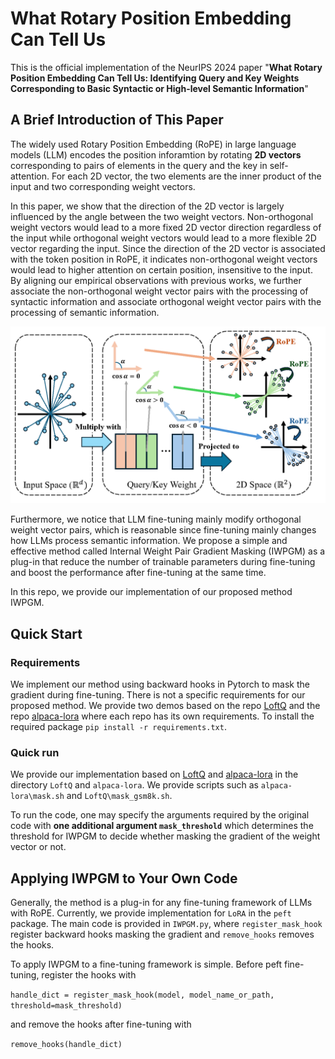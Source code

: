 # What Rotary Position Embedding Can Tell Us

This is the official implementation of the NeurIPS 2024 paper "**What Rotary Position Embedding Can Tell Us:
Identifying Query and Key Weights Corresponding to
Basic Syntactic or High-level Semantic Information**"

## A Brief Introduction of This Paper

The widely used Rotary Position Embedding (RoPE) in large language models (LLM) encodes the position inforamtion by rotating **2D vectors** corresponding to pairs of elements in the query and the key in self-attention.
For each 2D vector, the two elements are the inner product of the input and two corresponding weight vectors.

In this paper, we show that the direction of the 2D vector is largely influenced by the angle between the two weight vectors. Non-orthogonal weight vectors would lead to a more fixed 2D vector direction regardless of the input while orthogonal weight vectors would lead to a more flexible 2D vector regarding the input.
Since the direction of the 2D vector is associated with the token position in RoPE, it indicates non-orthogonal weight vectors would lead to higher attention on certain position, insensitive to the input.
By aligning our empirical observations with previous works, we further associate the non-orthogonal weight vector pairs with the processing of syntactic information and associate orthogonal weight vector pairs with the processing of semantic information.

![image](illustration.png)

Furthermore, we notice that LLM fine-tuning mainly modify orthogonal weight vector pairs, which is reasonable since fine-tuning mainly changes how LLMs process semantic information. 
We propose a simple and effective method called Internal Weight Pair Gradient Masking (IWPGM) as a plug-in that reduce the number of trainable parameters during fine-tuning and boost the performance after fine-tuning at the same time. 

In this repo, we provide our implementation of our proposed method IWPGM.

## Quick Start

### Requirements
We implement our method using backward hooks in Pytorch to mask the gradient during fine-tuning. There is not a specific requirements for our proposed method. 
We provide two demos based on the repo [LoftQ](https://github.com/yxli2123/LoftQ) and the repo [alpaca-lora](https://github.com/tloen/alpaca-lora) where each repo has its own requirements.
To install the required package 
`pip install -r requirements.txt`.

### Quick run

We provide our implementation based on [LoftQ](https://github.com/yxli2123/LoftQ) and [alpaca-lora](https://github.com/tloen/alpaca-lora) in the directory `LoftQ` and `alpaca-lora`. We provide scripts such as `alpaca-lora\mask.sh` and `LoftQ\mask_gsm8k.sh`. 

To run the code, one may specify the arguments required by the original code with **one additional argument ``mask_threshold``** which determines the threshold for IWPGM to decide whether masking the gradient of the weight vector or not.

## Applying IWPGM to Your Own Code

Generally, the method is a plug-in for any fine-tuning framework of LLMs with RoPE. Currently, we provide implementation for `LoRA` in the `peft` package.
The main code is provided in `IWPGM.py`, where `register_mask_hook` register backward hooks masking the gradient and `remove_hooks` removes the hooks.

To apply IWPGM to a fine-tuning framework is simple. Before peft fine-tuning, register the hooks with

```handle_dict = register_mask_hook(model, model_name_or_path,  threshold=mask_threshold)```

and remove the hooks after fine-tuning with

```remove_hooks(handle_dict)```
